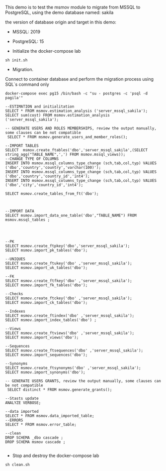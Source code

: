 This demo is to test the msmov module to migrate from MSSQL to PostgreSQL, using the demo database named: sakila

the version of database origin and target in this demo:

* MSSQL: 2019
* PostgreSQL: 15

* Initialize the docker-compose  lab
```
sh init.sh
```
* Migration.

Connect to container database and perform the migration process using SQL`s command only

`docker-compose exec pg15 /bin/bash -c "su - postgres -c 'psql -d pagila'"`

```
--ESTIMATION and initialitation
SELECT * FROM msmov.estimation_analysis ('server_mssql_sakila'); 
SELECT sum(cost) FROM msmov.estimation_analysis ('server_mssql_sakila'); 

-- GENERATE USERS AND ROLES MEMBERSHIPS, review the output manually, some clauses can be not compatible 
 SELECT * FROM msmov.generate_users_and_member_roles();

--IMPORT TABLES
SELECT  msmov.create_ftables('dbo','server_mssql_sakila',(SELECT string_agg("TABLE_NAME",',') FROM msmov.mssql_views)); 
--CHANGE TYPE OF COLUMNS
INSERT INTO msmov.mssql_columns_type_change (sch,tab,col,typ) VALUES ('dbo','country','country','varchar(100)');
INSERT INTO msmov.mssql_columns_type_change (sch,tab,col,typ) VALUES ('dbo','country','country_id','int4');
INSERT INTO msmov.mssql_columns_type_change (sch,tab,col,typ) VALUES ('dbo','city','country_id','int4');

SELECT msmov.create_tables_from_ft('dbo');



--IMPORT DATA
SELECT msmov.import_data_one_table('dbo',"TABLE_NAME") FROM msmov.mssql_tables ;




--PK
SELECT msmov.create_ftpkey('dbo','server_mssql_sakila');
SELECT msmov.import_pk_tables('dbo');

--UNIQUES
SELECT msmov.create_ftukey('dbo' ,'server_mssql_sakila');
SELECT msmov.import_uk_tables('dbo'); 

--FK
SELECT msmov.create_ftfkey('dbo' ,'server_mssql_sakila');
SELECT msmov.import_fk_tables('dbo');

--Checks
SELECT msmov.create_ftckey('dbo' ,'server_mssql_sakila');
SELECT msmov.import_ck_tables('dbo');

--Indexes
SELECT msmov.create_ftindex('dbo' ,'server_mssql_sakila');
SELECT msmov.import_index_tables('dbo') ;

--Views
SELECT msmov.create_ftviews('dbo' ,'server_mssql_sakila');
SELECT msmov.import_views('dbo');

--Sequences
SELECT msmov.create_ftsequences('dbo' ,'server_mssql_sakila'); 
SELECT msmov.import_sequences('dbo'); 

--Synonyms
SELECT msmov.create_ftsynonyms('dbo' ,'server_mssql_sakila'); 
SELECT msmov.import_synonyms('dbo'); 

-- GENERATE USERS GRANTS, review the output manually, some clauses can be not compatible 
 SELECT distinct * FROM msmov.generate_grants();

--Stasts update
ANALYZE VERBOSE;

--data imported
SELECT * FROM msmov.data_imported_table;
--ERRORS
SELECT * FROM msmov.error_table;

--clean
DROP SCHEMA _dbo cascade ;
DROP SCHEMA msmov cascade ;


```

* Stop and destroy the docker-compose  lab
```
sh clean.sh
```



